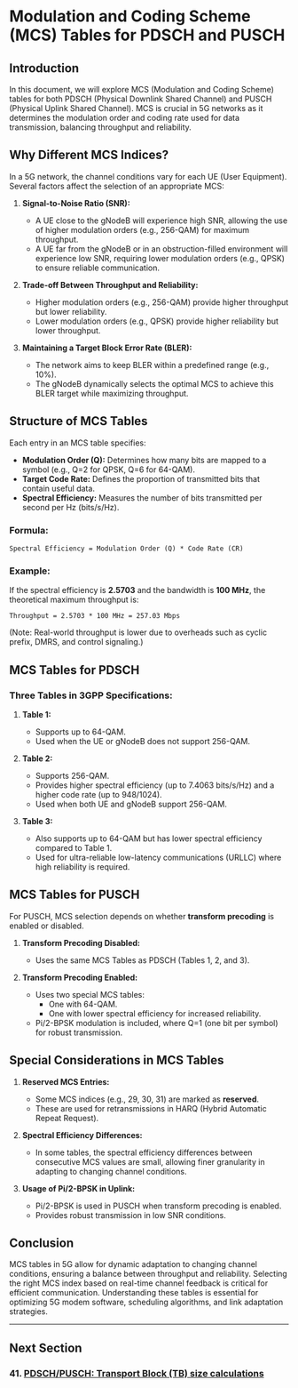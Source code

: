 # Modulation and Coding Scheme (MCS) Tables for PDSCH and PUSCH

## Introduction
In this document, we will explore MCS (Modulation and Coding Scheme) tables for both PDSCH (Physical Downlink Shared Channel) and PUSCH (Physical Uplink Shared Channel). MCS is crucial in 5G networks as it determines the modulation order and coding rate used for data transmission, balancing throughput and reliability.

## Why Different MCS Indices?

In a 5G network, the channel conditions vary for each UE (User Equipment). Several factors affect the selection of an appropriate MCS:

1. **Signal-to-Noise Ratio (SNR):**
   - A UE close to the gNodeB will experience high SNR, allowing the use of higher modulation orders (e.g., 256-QAM) for maximum throughput.
   - A UE far from the gNodeB or in an obstruction-filled environment will experience low SNR, requiring lower modulation orders (e.g., QPSK) to ensure reliable communication.

2. **Trade-off Between Throughput and Reliability:**
   - Higher modulation orders (e.g., 256-QAM) provide higher throughput but lower reliability.
   - Lower modulation orders (e.g., QPSK) provide higher reliability but lower throughput.

3. **Maintaining a Target Block Error Rate (BLER):**
   - The network aims to keep BLER within a predefined range (e.g., 10%).
   - The gNodeB dynamically selects the optimal MCS to achieve this BLER target while maximizing throughput.

## Structure of MCS Tables

Each entry in an MCS table specifies:
- **Modulation Order (Q):** Determines how many bits are mapped to a symbol (e.g., Q=2 for QPSK, Q=6 for 64-QAM).
- **Target Code Rate:** Defines the proportion of transmitted bits that contain useful data.
- **Spectral Efficiency:** Measures the number of bits transmitted per second per Hz (bits/s/Hz).

### Formula:
```
Spectral Efficiency = Modulation Order (Q) * Code Rate (CR)
```

### Example:
If the spectral efficiency is **2.5703** and the bandwidth is **100 MHz**, the theoretical maximum throughput is:
```
Throughput = 2.5703 * 100 MHz = 257.03 Mbps
```
(Note: Real-world throughput is lower due to overheads such as cyclic prefix, DMRS, and control signaling.)

## MCS Tables for PDSCH

### Three Tables in 3GPP Specifications:

1. **Table 1:**
   - Supports up to 64-QAM.
   - Used when the UE or gNodeB does not support 256-QAM.

2. **Table 2:**
   - Supports 256-QAM.
   - Provides higher spectral efficiency (up to 7.4063 bits/s/Hz) and a higher code rate (up to 948/1024).
   - Used when both UE and gNodeB support 256-QAM.

3. **Table 3:**
   - Also supports up to 64-QAM but has lower spectral efficiency compared to Table 1.
   - Used for ultra-reliable low-latency communications (URLLC) where high reliability is required.

## MCS Tables for PUSCH

For PUSCH, MCS selection depends on whether **transform precoding** is enabled or disabled.

1. **Transform Precoding Disabled:**
   - Uses the same MCS Tables as PDSCH (Tables 1, 2, and 3).

2. **Transform Precoding Enabled:**
   - Uses two special MCS tables:
     - One with 64-QAM.
     - One with lower spectral efficiency for increased reliability.
   - Pi/2-BPSK modulation is included, where Q=1 (one bit per symbol) for robust transmission.

## Special Considerations in MCS Tables

1. **Reserved MCS Entries:**
   - Some MCS indices (e.g., 29, 30, 31) are marked as **reserved**.
   - These are used for retransmissions in HARQ (Hybrid Automatic Repeat Request).

2. **Spectral Efficiency Differences:**
   - In some tables, the spectral efficiency differences between consecutive MCS values are small, allowing finer granularity in adapting to changing channel conditions.

3. **Usage of Pi/2-BPSK in Uplink:**
   - Pi/2-BPSK is used in PUSCH when transform precoding is enabled.
   - Provides robust transmission in low SNR conditions.

## Conclusion
MCS tables in 5G allow for dynamic adaptation to changing channel conditions, ensuring a balance between throughput and reliability. Selecting the right MCS index based on real-time channel feedback is critical for efficient communication. Understanding these tables is essential for optimizing 5G modem software, scheduling algorithms, and link adaptation strategies.



---
## Next Section
### 41. [PDSCH/PUSCH: Transport Block (TB) size calculations](Transport_Block_Size_Calculations.md)  
